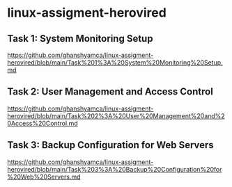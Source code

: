 # linux-assigment-herovired

## Task 1: System Monitoring Setup

https://github.com/ghanshyamca/linux-assigment-herovired/blob/main/Task%201%3A%20System%20Monitoring%20Setup.md

## Task 2: User Management and Access Control

https://github.com/ghanshyamca/linux-assigment-herovired/blob/main/Task%202%3A%20User%20Management%20and%20Access%20Control.md

## Task 3: Backup Configuration for Web Servers

https://github.com/ghanshyamca/linux-assigment-herovired/blob/main/Task%203%3A%20Backup%20Configuration%20for%20Web%20Servers.md
